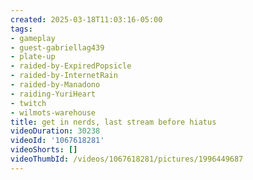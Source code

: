 ```yaml
---
created: 2025-03-18T11:03:16-05:00
tags:
- gameplay
- guest-gabriellag439
- plate-up
- raided-by-ExpiredPopsicle
- raided-by-InternetRain
- raided-by-Manadono
- raiding-YuriHeart
- twitch
- wilmots-warehouse
title: get in nerds, last stream before hiatus
videoDuration: 30238
videoId: '1067618281'
videoShorts: []
videoThumbId: /videos/1067618281/pictures/1996449687
---
```

